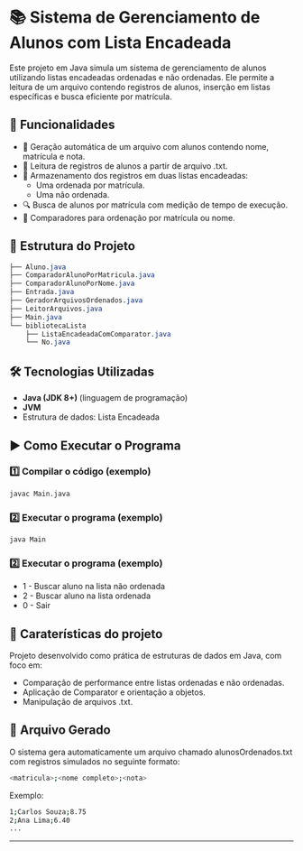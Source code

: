 # 📚 Sistema de Gerenciamento de Alunos com Lista Encadeada
Este projeto em Java simula um sistema de gerenciamento de alunos utilizando listas encadeadas ordenadas e não ordenadas. Ele permite a leitura de um arquivo contendo registros de alunos, inserção em listas específicas e busca eficiente por matrícula.

## 🧩 Funcionalidades
- 📄 Geração automática de um arquivo com alunos contendo nome, matrícula e nota.
- 📖 Leitura de registros de alunos a partir de arquivo .txt.
- 💾 Armazenamento dos registros em duas listas encadeadas:
  - Uma ordenada por matrícula.
  - Uma não ordenada.
- 🔍 Busca de alunos por matrícula com medição de tempo de execução.
- 🧪 Comparadores para ordenação por matrícula ou nome.

## 📂 Estrutura do Projeto
```css
├── Aluno.java
├── ComparadorAlunoPorMatricula.java
├── ComparadorAlunoPorNome.java
├── Entrada.java
├── GeradorArquivosOrdenados.java
├── LeitorArquivos.java
├── Main.java
└── bibliotecaLista
    ├── ListaEncadeadaComComparator.java
    └── No.java
```

## 🛠 Tecnologias Utilizadas
- **Java (JDK 8+)** (linguagem de programação)
- **JVM**
- Estrutura de dados: Lista Encadeada

## ▶️ Como Executar o Programa
### 1️⃣ Compilar o código (exemplo)
```bash
javac Main.java
```

### 2️⃣ Executar o programa (exemplo)
```bash
java Main
```
### 2️⃣ Executar o programa (exemplo)
- 1 - Buscar aluno na lista não ordenada
- 2 - Buscar aluno na lista ordenada
- 0 - Sair

## 📝 Caraterísticas do projeto
Projeto desenvolvido como prática de estruturas de dados em Java, com foco em:
- Comparação de performance entre listas ordenadas e não ordenadas.
- Aplicação de Comparator e orientação a objetos.
- Manipulação de arquivos .txt.

## 📎 Arquivo Gerado
O sistema gera automaticamente um arquivo chamado alunosOrdenados.txt com registros simulados no seguinte formato:
```bash
<matricula>;<nome completo>;<nota>
```
Exemplo:
```bash
1;Carlos Souza;8.75
2;Ana Lima;6.40
...
```

---

